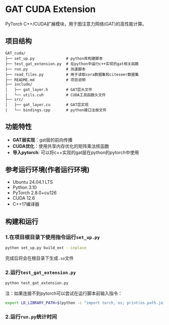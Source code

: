 # GAT CUDA Extension

PyTorch C++/CUDA扩展模块，用于图注意力网络(GAT)的高性能计算。

## 项目结构

```
GAT_cuda/
├── set_up.py              # python库构建脚本
├── test_gat_extension.py  # 在python中运行c++实现的gat相关函数
├── run.py                 # 测速脚本
├── read_files.py          # 用于读取cora数据集和citeseer数据集
├── README.md              # 项目说明
├── include/
│   ├── gat_layer.h        # GAT层头文件
│   └── utils.cuh          # CUDA工具函数头文件
├── src/
│   ├── gat_layer.cu       # GAT层实现
|   └── bindings.cpp       # python接口注册文件
```

## 功能特性

- **GAT层实现**：gat层的前向传播
- **CUDA优化**：使用共享内存优化的矩阵乘法核函数
- **导入pytorch**: 可以将c++实现的gat层在python的pytorch中使用

## 参考运行环境(作者运行环境)

- Ubuntu 24.04.1 LTS
- Python 3.10
- PyTorch 2.8.0+cu126
- CUDA 12.6
- C++17编译器

## 构建和运行

### 1.在项目根目录下使用指令运行`set_up.py`
```bash
python set_up.py build_ext --inplace
```
完成后将会在根目录下生成`.so`文件

### 2.运行`test_gat_extension.py`
```bash
python test_gat_extension.py
```
注：如果连接不到pytorch可以尝试在运行脚本前输入指令：
```bash
export LD_LIBRARY_PATH=$(python -c "import torch, os; print(os.path.join(os.path.dirname(torch.__file__), 'lib'))"):$LD_LIBRARY_PATH
```


### 2.运行`run.py`统计时间
